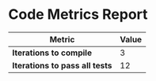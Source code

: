 # Code Metrics Report

| Metric                          | Value     |
|---------------------------------|-----------|
| **Iterations to  compile**      | 3         |
| **Iterations to pass all tests**| 12         |

